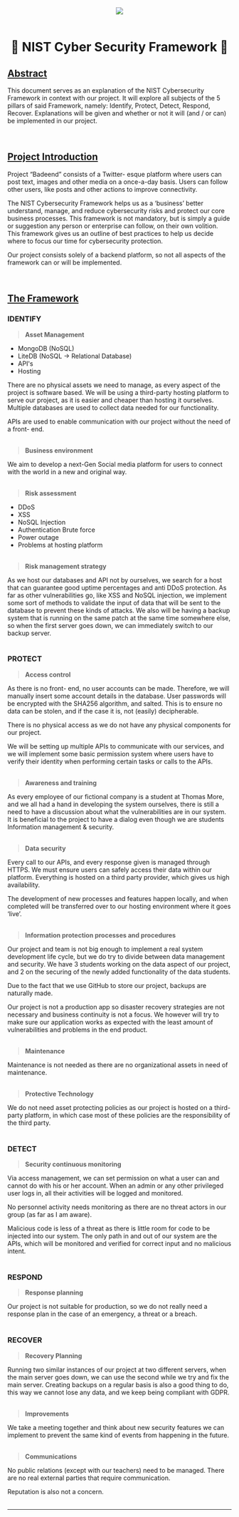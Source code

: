<div align="center">
  <img src="https://fedvte.usalearning.gov/publiccourses/critical101/graphics/FedVTE_CriticalInfrastructure_p20.png">
  <br><br>
  <h1><b>🔐 NIST Cyber Security Framework 🔐</b></h1>
</div>

<h2><b><u>Abstract</u></b></h2>
<p>
This document serves as an explanation of the NIST Cybersecurity Framework in context with our project. It will explore all subjects of the 5 pillars of said Framework, namely: Identify, Protect, Detect, Respond, Recover. Explanations will be given and whether or not it will (and / or can) be implemented in our project.
</p>
<br>
<h2><b><u>Project Introduction</u></b></h2>
<p>
Project “Badeend” consists of a Twitter- esque platform where users can post text, images and other media on a once-a-day basis. Users can follow other users, like posts and other actions to improve connectivity. 

The NIST Cybersecurity Framework helps us as a ‘business’ better understand, manage, and reduce cybersecurity risks and protect our core business processes. This framework is not mandatory, but is simply a guide or suggestion any person or enterprise can follow, on their own volition. This framework gives us an outline of best practices to help us decide where to focus our time for cybersecurity protection.

Our project consists solely of a backend platform, so not all aspects of the framework can or will be implemented. 
</p>
<br>
<h2><b><u>The Framework</u></b></h2>
<h3><b>IDENTIFY</b></h3>

> **Asset Management**
* MongoDB (NoSQL)
* LiteDB (NoSQL → Relational Database)
* API's
* Hosting

There are no physical assets we need to manage, as every aspect of the project is software based. We will be using a third-party hosting platform to serve our project, as it is easier and cheaper than hosting it ourselves. Multiple databases are used to collect data needed for our functionality.

APIs are used to enable communication with our project without the need of a front- end.
<br><br>

> **Business environment**

We aim to develop a next-Gen Social media platform for users to connect with the world in a new and original way. 
<br><br>

> **Risk assessment**

* DDoS
* XSS
* NoSQL Injection
* Authentication Brute force
* Power outage
* Problems at hosting platform
<br><br>

> **Risk management strategy**

As we host our databases and API not by ourselves, we search for a host that can guarantee good uptime percentages and anti DDoS protection. As far as other vulnerabilities go, like XSS and NoSQL injection, we implement some sort of methods to validate the input of data that will be sent to the database to prevent these kinds of attacks. We also will be having a backup system that is running on the same patch at the same time somewhere else, so when the first server goes down, we can immediately switch to our backup server.
<br><br>

<h3><b>PROTECT</b></h3>

> **Access control**

As there is no front- end, no user accounts can be made. Therefore, we will manually insert some account details in the database. User passwords will be encrypted with the SHA256 algorithm, and salted. This is to ensure no data can be stolen, and if the case it is, not (easily) decipherable.

There is no physical access as we do not have any physical components for our project. 

We will be setting up multiple APIs to communicate with our services, and we will implement some basic permission system where users have to verify their identity when performing certain tasks or calls to the APIs.
<br><br>

> **Awareness and training**

As every employee of our fictional company is a student at Thomas More, and we all had a hand in developing the system ourselves, there is still a need to have a discussion about what the vulnerabilities are in our system. It is beneficial to the project to have a dialog even though we are students Information management & security.
<br><br>

> **Data security**

Every call to our APIs, and every response given is managed through HTTPS. We must ensure users can safely access their data within our platform. Everything is hosted on a third party provider, which gives us high availability. 

The development of new processes and features happen locally, and when completed will be transferred over to our hosting environment where it goes ‘live’.
<br><br>

> **Information protection processes and procedures**

Our project and team is not big enough to implement a real system development life cycle, but we do try to divide between data management and security. We have 3 students working on the data aspect of our project, and 2 on the securing of the newly added functionality of the data students.

Due to the fact that we use GitHub to store our project, backups are naturally made.

Our project is not a production app so disaster recovery strategies are not necessary and business continuity is not a focus. We however will try to make sure our application works as expected with the least amount of vulnerabilities and problems in the end product. 
<br><br>

> **Maintenance**

Maintenance is not needed as there are no organizational assets in need of maintenance.
<br><br>

> **Protective Technology**

We do not need asset protecting policies as our project is hosted on a third-party platform, in which case most of these policies are the responsibility of the third party.
<br><br>

<h3><b>DETECT</b></h3>

> **Security continuous monitoring**

Via access management, we can set permission on what a user can and cannot do with his or her account. When an admin or any other privileged user logs in, all their activities will be logged and monitored.

No personnel activity needs monitoring as there are no threat actors in our group (as far as I am aware).

Malicious code is less of a threat as there is little room for code to be injected into our system. The only path in and out of our system are the APIs, which will be monitored and verified for correct input and no malicious intent.
<br><br>

<h3><b>RESPOND</b></h3>

> **Response planning**

Our project is not suitable for production, so we do not really need a response plan in the case of an emergency, a threat or a breach.
<br><br>

<h3><b>RECOVER</b></h3>

> **Recovery Planning**

Running two similar instances of our project at two different servers, when the main server goes down, we can use the second while we try and fix the main server. Creating backups on a regular basis is also a good thing to do, this way we cannot lose any data, and we keep being compliant with GDPR.
<br><br>

> **Improvements**

We take a meeting together and think about new security features we can implement to prevent the same kind of events from happening in the future.
<br><br>

> **Communications**

No public relations (except with our teachers) need to be managed. There are no real external parties that require communication. 

Reputation is also not a concern.
<br><br>

- - - -
